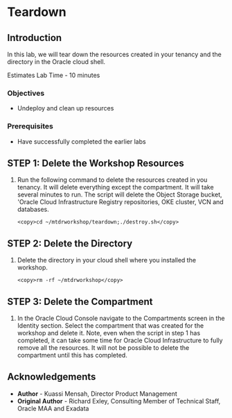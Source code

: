 # Teardown

## Introduction

In this lab, we will tear down the resources created in your tenancy and the directory in the Oracle cloud shell.

Estimates Lab Time - 10 minutes


### Objectives

* Undeploy and clean up resources 

### Prerequisites

* Have successfully completed the earlier labs

## **STEP 1**: Delete the Workshop Resources

1. Run the following command to delete the resources created in you tenancy. It will delete everything except the compartment. It will take several minutes to run. The script will delete the Object Storage bucket,  'Oracle Cloud Infrastructure Registry  repositories, OKE cluster, VCN and databases.

    ```
    <copy>cd ~/mtdrworkshop/teardown;./destroy.sh</copy>
    ```

## **STEP 2**: Delete the Directory

1. Delete the directory in your cloud shell where you installed the workshop.

    ```
    <copy>rm -rf ~/mtdrworkshop</copy>
    ```

## **STEP 3**: Delete the Compartment

1. In the Oracle Cloud Console navigate to the Compartments screen in the Identity section. Select the compartment that was created for the workshop and delete it. Note, even when the script in step 1 has completed, it can take some time for Oracle Cloud Infrastructure to fully remove all the resources. It will not be possible to delete the compartment until this has completed.

## Acknowledgements

* **Author** - Kuassi Mensah, Director Product Management
* **Original Author** - Richard Exley, Consulting Member of Technical Staff, Oracle MAA and Exadata


